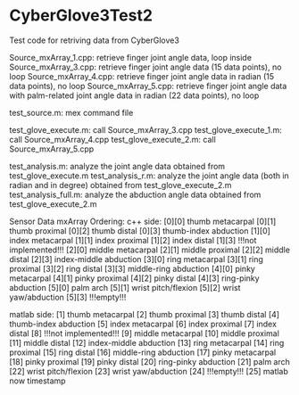 # CyberGlove3Test2
 Test code for retriving data from CyberGlove3

Source_mxArray_1.cpp: retrieve finger joint angle data, loop inside
Source_mxArray_3.cpp: retrieve finger joint angle data (15 data points), no loop
Source_mxArray_4.cpp: retrieve finger joint angle data in radian (15 data points), no loop
Source_mxArray_5.cpp: retrieve finger joint angle data with palm-related joint angle data in radian (22 data points), no loop

test_source.m: mex command file

test_glove_execute.m: call Source_mxArray_3.cpp
test_glove_execute_1.m: call Source_mxArray_4.cpp
test_glove_execute_2.m: call Source_mxArray_5.cpp

test_analysis.m: analyze the joint angle data obtained from test_glove_execute.m
test_analysis_r.m: analyze the joint angle data (both in radian and in degree) obtained from test_glove_execute_2.m
test_analysis_full.m: analyze the abduction angle data obtained from test_glove_execute_2.m

Sensor Data mxArray Ordering:
c++ side:
[0][0] thumb metacarpal
[0][1] thumb proximal
[0][2] thumb distal
[0][3] thumb-index abduction
[1][0] index metacarpal
[1][1] index proximal
[1][2] index distal
[1][3] !!!not implemented!!!
[2][0] middle metacarpal
[2][1] middle proximal
[2][2] middle distal
[2][3] index-middle abduction
[3][0] ring metacarpal
[3][1] ring proximal
[3][2] ring distal
[3][3] middle-ring abduction
[4][0] pinky metacarpal
[4][1] pinky proximal
[4][2] pinky distal
[4][3] ring-pinky abduction
[5][0] palm arch
[5][1] wrist pitch/flexion
[5][2] wrist yaw/abduction
[5][3] !!!empty!!!

matlab side:
[1]  thumb metacarpal
[2]  thumb proximal
[3]  thumb distal
[4]  thumb-index abduction
[5]  index metacarpal
[6]  index proximal
[7]  index distal
[8]  !!!not implemented!!!
[9]  middle metacarpal
[10] middle proximal
[11] middle distal
[12] index-middle abduction
[13] ring metacarpal
[14] ring proximal
[15] ring distal
[16] middle-ring abduction
[17] pinky metacarpal
[18] pinky proximal
[19] pinky distal
[20] ring-pinky abduction
[21] palm arch
[22] wrist pitch/flexion
[23] wrist yaw/abduction
[24] !!!empty!!!
[25] matlab now timestamp
